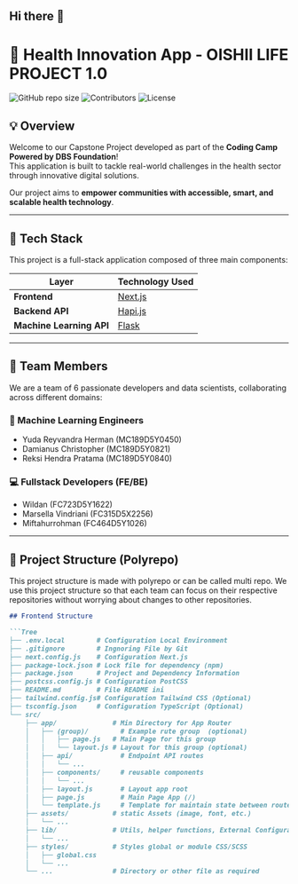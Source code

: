 ## Hi there 👋

# 🌱 Health Innovation App - OISHII LIFE PROJECT 1.0

![GitHub repo size](https://img.shields.io/github/repo-size/CAPSTONE-PROJECT-1-0/health-innovation-app)
![Contributors](https://img.shields.io/github/contributors/CAPSTONE-PROJECT-1-0/health-innovation-app)
![License](https://img.shields.io/github/license/CAPSTONE-PROJECT-1-0/health-innovation-app)

## 💡 Overview

Welcome to our Capstone Project developed as part of the **Coding Camp Powered by DBS Foundation**!  
This application is built to tackle real-world challenges in the health sector through innovative digital solutions.

Our project aims to **empower communities with accessible, smart, and scalable health technology**.

---

## 🚀 Tech Stack

This project is a full-stack application composed of three main components:

| Layer                   | Technology Used                     |
|-------------------------|-------------------------------------|
| **Frontend**            | [Next.js](https://nextjs.org/)      |
| **Backend API**         | [Hapi.js](https://hapi.dev/) |
| **Machine Learning API**| [Flask](https://flask.palletsprojects.com/) |

---

## 👥 Team Members

We are a team of 6 passionate developers and data scientists, collaborating across different domains:

### 🧠 Machine Learning Engineers
- Yuda Reyvandra Herman (MC189D5Y0450)
- Damianus Christopher (MC189D5Y0821)
- Reksi Hendra Pratama (MC189D5Y0840)

### 💻 Fullstack Developers (FE/BE)
- Wildan (FC723D5Y1622)
- Marsella Vindriani (FC315D5X2256)
- Miftahurrohman (FC464D5Y1026)

---

## 🔧 Project Structure (Polyrepo)
This project structure is made with polyrepo or can be called multi repo. We use this project structure so that each team can focus on their respective repositories without worrying about changes to other repositories.

```markdown
## Frontend Structure 

```Tree
├── .env.local        # Configuration Local Environment
├── .gitignore        # Ingnoring File by Git
├── next.config.js    # Configuration Next.js
├── package-lock.json # Lock file for dependency (npm)
├── package.json      # Project and Dependency Information 
├── postcss.config.js # Configuration PostCSS
├── README.md         # File README ini
├── tailwind.config.js# Configuration Tailwind CSS (Optional)
├── tsconfig.json     # Configuration TypeScript (Optional)
└── src/
    ├── app/              # Min Directory for App Router
    │   ├── (group)/        # Example rute group  (optional)
    │   │   ├── page.js   # Main Page for this group 
    │   │   └── layout.js # Layout for this group (optional)
    │   ├── api/            # Endpoint API routes
    │   │   └── ...
    │   ├── components/     # reusable components 
    │   │   └── ...
    │   ├── layout.js       # Layout app root 
    │   ├── page.js         # Main Page App (/)
    │   └── template.js     # Template for maintain state between route (optional)
    ├── assets/           # static Assets (image, font, etc.)
    │   └── ...
    ├── lib/              # Utils, helper functions, External Configuration
    │   └── ...
    ├── styles/           # Styles global or module CSS/SCSS
    │   ├── global.css
    │   └── ...
    └── ...               # Directory or other file as required
```



